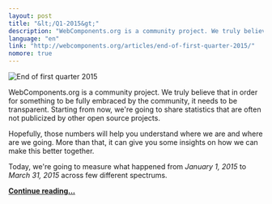 ```yaml
---
layout: post
title: "&lt;/Q1-2015&gt;"
description: "WebComponents.org is a community project. We truly believe that in order for something to be fully embraced by the community, it needs to be transparent. Starting from now, we're going to share statistics that are often not publicized by other open source projects."
language: "en"
link: "http://webcomponents.org/articles/end-of-first-quarter-2015/"
nomore: true
---
```


![End of first quarter 2015](http://webcomponents.org/img/stories/end-of-first-quarter-2015.jpg)

WebComponents.org is a community project. We truly believe that in order for something to be fully embraced by the community, it needs to be transparent. Starting from now, we're going to share statistics that are often not publicized by other open source projects.

Hopefully, those numbers will help you understand where we are and where are we going. More than that, it can give you some insights on how we can make this better together.

Today, we're going to measure what happened from *January 1, 2015* to *March 31, 2015* across few different spectrums.

**[Continue reading…](http://webcomponents.org/articles/end-of-first-quarter-2015/)**